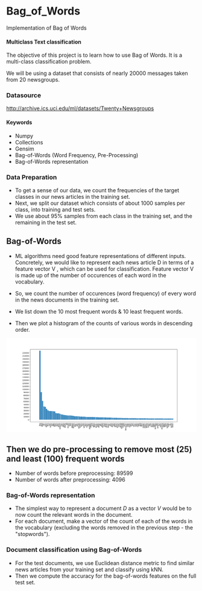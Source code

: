 # Bag_of_Words
Implementation of Bag of Words 

#### Multiclass Text classification

The objective of this project is to learn how to use Bag of Words. It is a multi-class classification problem.

We will be using a dataset that consists of nearly 20000 messages taken from 20 newsgroups.

### Datasource
http://archive.ics.uci.edu/ml/datasets/Twenty+Newsgroups

#### Keywords

* Numpy
* Collections
* Gensim
* Bag-of-Words (Word Frequency, Pre-Processing)
* Bag-of-Words representation

### Data Preparation
- To get a sense of our data, we count the frequencies of the target classes in our news articles in the training set.
- Next, we split our dataset which consists of about 1000 samples per class, into training and test sets. 
- We use about 95% samples from each class in the training set, and the remaining in the test set.

## Bag-of-Words
- ML algorithms need good feature representations of different inputs. Concretely, we would like to represent each news article  D  in terms of a feature vector  V , which can be used for classification. Feature vector  V  is made up of the number of occurences of each word in the vocabulary.

- So, we count the number of occurences (word frequency) of every word in the news documents in the training set.
- We list down the 10 most frequent words & 10 least frequent words.
- Then we plot a histogram of the counts of various words in descending order.

![Alt Text](https://github.com/msr22/Bag_of_Words/blob/main/Figure_1_BoW_count_of_words.png)

## Then we do pre-processing to remove most (25) and least (100) frequent words
- Number of words before preprocessing:  89599
- Number of words after preprocessing:  4096

### Bag-of-Words representation

- The simplest way to represent a document $D$ as a vector $V$ would be to now count the relevant words in the document. 
- For each document, make a vector of the count of each of the words in the vocabulary (excluding the words removed in the previous step - the "stopwords").

### Document classification using Bag-of-Words

- For the test documents, we use Euclidean distance metric to find similar news articles from your training set and classify using kNN.
- Then we compute the accuracy for the bag-of-words features on the full test set.

